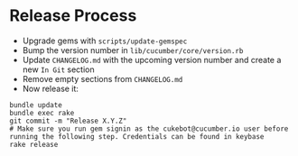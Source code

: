 Release Process
===============

* Upgrade gems with `scripts/update-gemspec`
* Bump the version number in `lib/cucumber/core/version.rb`
* Update `CHANGELOG.md` with the upcoming version number and create a new `In Git` section
* Remove empty sections from `CHANGELOG.md`
* Now release it:

```
bundle update
bundle exec rake
git commit -m "Release X.Y.Z"
# Make sure you run gem signin as the cukebot@cucumber.io user before running the following step. Credentials can be found in keybase
rake release
```
